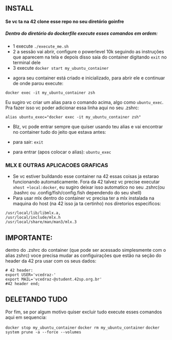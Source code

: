 ## INSTALL

#### Se vc ta na 42 clone esse repo no seu diretório goinfre

##### Dentro do diretório do dockerfile execute esses comandos em ordem:

- 1 execute `./execute_me.sh`
- 2 a sessão vai abrir, configure o powerlevel 10k seguindo as instruções que
  aparecem na tela e depois disso saia do container digitando `exit` no terminal
  dele
- 3 execute `docker start my_ubuntu_container`

* agora seu container está criado e inicializado, para abrir ele e continuar de onde parou execute:

`docker exec -it my_ubuntu_container zsh`

Eu sugiro vc criar um alias para o comando acima, algo como `ubuntu_exec`.
Pra fazer isso vc poder adicionar essa linha aqui no seu .zshrc: 

`alias ubuntu_exec="docker exec -it my_ubuntu_container zsh"`

* Blz, vc pode entrar sempre que quiser usando teu alias e vai encontrar
  no container tudo do jeito que estava antes:

* para sair:
`exit`
* para entrar (apos colocar o alias):
`ubuntu_exec`
 
### MLX E OUTRAS APLICACOES GRAFICAS
* Se vc estiver buildando esse container na 42 essas coisas ja estarao funcionando automaticamente.
 Fora da 42 talvez vc precise executar `xhost +local:docker`, eu sugiro deixar isso automatico no seu .zshrc(ou .bashrc ou .config/fish/config.fish dependendo do seu shell)
* Para usar mlx dentro do container vc precisa ter a mlx instalada na maquina do host (na 42 isso ja ta certinho) nos 
diretorios especificos:
```
/usr/local/lib/libmlx.a,
/usr/local/include/mlx.h
/usr/local/share/man/man3/mlx.3
```

## IMPORTANTE:
dentro do .zshrc do container (que pode ser acessado simplesmente com o alias
zshrc) voce precisa mudar as configuirações que estão na seção do header da 42
pra usar com os seus dados:

```
# 42 header:
export USER='vcedraz-'
export MAIL='vcedraz-@student.42sp.org.br'
#42 header end;
```

## DELETANDO TUDO


Por fim, se por algum motivo quiser excluir tudo execute esses comandos aqui em sequencia:

`docker stop my_ubuntu_container`
`docker rm my_ubuntu_container`
`docker system prune -a --force --volumes`
